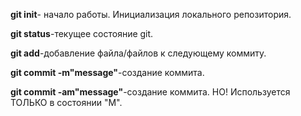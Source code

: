 **git init**- начало работы. Инициализация локального репозитория.

**git status**-текущее состояние git.

**git add**-добавление файла/файлов к следующему коммиту.

**git commit -m"message"**-создание коммита.

**git commit -am"message"**-создание коммита. НО! Используется ТОЛЬКО в состоянии "М".

